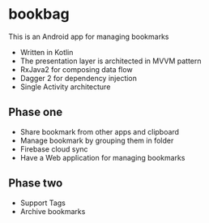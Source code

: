 # bookbag

This is an Android app for managing bookmarks

* Written in Kotlin
* The presentation layer is architected in MVVM pattern
* RxJava2 for composing data flow
* Dagger 2 for dependency injection
* Single Activity architecture

## Phase one
* Share bookmark from other apps and clipboard
* Manage bookmark by grouping them in folder
* Firebase cloud sync
* Have a Web application for managing bookmarks

## Phase two
* Support Tags
* Archive bookmarks